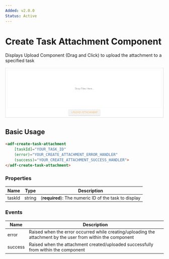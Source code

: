 ```yaml
---
Added: v2.0.0
Status: Active
---
```

# Create Task Attachment Component

Displays Upload Component (Drag and Click) to upload the attachment to a specified task

![task-create-attachment](../docassets/images/task-create-attachment.png)

## Basic Usage

```html
<adf-create-task-attachment 
    [taskId]="YOUR_TASK_ID" 
    (error)="YOUR_CREATE_ATTACHMENT_ERROR_HANDLER"
    (success)="YOUR_CREATE_ATTACHMENT_SUCCESS_HANDLER">
</adf-create-task-attachment>
```

### Properties

| Name | Type | Description |
| ---- | ---- | ----------- |
| taskId | string | (**required**): The numeric ID of the task to display |

### Events

| Name | Description |
| ---- | ----------- |
| error | Raised when the error occurred while creating/uploading the attachment by the user from within the component |
| success | Raised when the attachment created/uploaded successfully from within the component |

